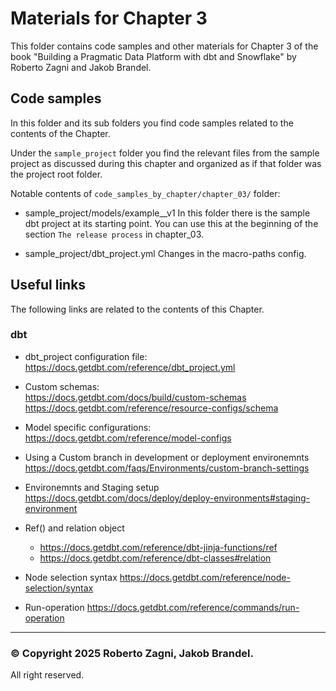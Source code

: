 # Materials for Chapter 3

This folder contains code samples and other materials for Chapter 3 of the book 
"Building a Pragmatic Data Platform with dbt and Snowflake" by Roberto Zagni and Jakob Brandel.

## Code samples
In this folder and its sub folders you find code samples related to the contents of the Chapter.

Under the `sample_project` folder you find the relevant files from the sample project 
as discussed during this chapter and organized as if that folder was the project root folder.

Notable contents of `code_samples_by_chapter/chapter_03/` folder:

* sample_project/models/example__v1
  In this folder there is the sample dbt project at its starting point.
  You can use this at the beginning of the section `The release process` in chapter_03. 

* sample_project/dbt_project.yml
  Changes in the macro-paths config.

## Useful links
The following links are related to the contents of this Chapter.

### dbt
* dbt_project configuration file:
  https://docs.getdbt.com/reference/dbt_project.yml

* Custom schemas:  
  https://docs.getdbt.com/docs/build/custom-schemas  
  https://docs.getdbt.com/reference/resource-configs/schema

* Model specific configurations: 
  https://docs.getdbt.com/reference/model-configs

* Using a Custom branch in development or deployment environemnts
  https://docs.getdbt.com/faqs/Environments/custom-branch-settings

* Environemnts and Staging setup
  https://docs.getdbt.com/docs/deploy/deploy-environments#staging-environment
  
* Ref() and relation object
  -	https://docs.getdbt.com/reference/dbt-jinja-functions/ref
  -	https://docs.getdbt.com/reference/dbt-classes#relation

* Node selection syntax
  https://docs.getdbt.com/reference/node-selection/syntax

* Run-operation
  https://docs.getdbt.com/reference/commands/run-operation

----
### &#169;  Copyright 2025 Roberto Zagni, Jakob Brandel.
   All right reserved.
